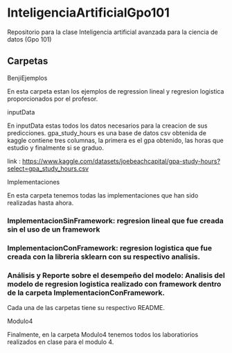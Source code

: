 # InteligenciaArtificialGpo101
Repositorio para la clase Inteligencia artificial avanzada para la ciencia de datos (Gpo 101)

## Carpetas

BenjiEjemplos

En esta carpeta estan los ejemplos de regression lineal y regresion logistica proporcionados por el profesor.

inputData

En inputData estas todos los datos necesarios para la creacion de sus predicciones. gpa_study_hours es una base de datos csv obtenida de kaggle
contiene tres columnas, la primera es el gpa obtenido, las horas que estudio y finalmente si se graduo.

link : https://www.kaggle.com/datasets/joebeachcapital/gpa-study-hours?select=gpa_study_hours.csv

Implementaciones

En esta carpeta tenemos todas las implementaciones que han sido realizadas hasta ahora. 

### ImplementacionSinFramework: regresion lineal que fue creada sin el uso de un framework  
### ImplementacionConFramework: regresion logistica que fue creada con la libreria sklearn con su respectivo analisis.
### Análisis y Reporte sobre el desempeño del modelo: Analisis del modelo de regresion logistica realizado con framework dentro de la carpeta ImplementacionConFramework.

Cada una de las carpetas tiene su respectivo README.

Modulo4

Finalmente, en la carpeta Modulo4 tenemos todos los laboratiorios realizados en clase para el modulo 4. 
